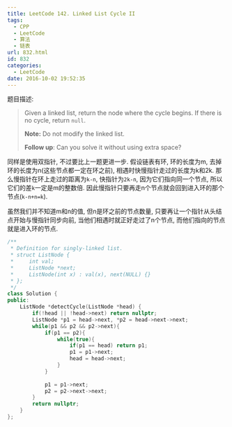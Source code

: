 ```yaml
---
title: LeetCode 142. Linked List Cycle II
tags:
  - CPP
  - LeetCode
  - 算法
  - 链表
url: 832.html
id: 832
categories:
  - LeetCode
date: 2016-10-02 19:52:35
---
```

题目描述:

> Given a linked list, return the node where the cycle begins. If there is no cycle, return `null`.
>
> **Note:** Do not modify the linked list.
>
> **Follow up**:
> Can you solve it without using extra space?

同样是使用双指针, 不过要比上一题更进一步. 假设链表有环, 环的长度为m, 去掉环的长度为n(这些节点都一定在环之前),  相遇时快慢指针走过的长度为k和2k. 那么慢指针在环上走过的距离为`k-n`, 快指针为`2k-n`, 因为它们指向同一个节点, 所以它们的差`k`一定是m的整数倍. 因此慢指针只要再走n个节点就会回到进入环的那个节点(`k-n+n=k`). 

虽然我们并不知道m和n的值, 但n是环之前的节点数量, 只要再让一个指针从头结点开始与慢指针同步向前, 当他们相遇时就正好走过了n个节点, 而他们指向的节点就是进入环的节点.

```cpp
/**
 * Definition for singly-linked list.
 * struct ListNode {
 *     int val;
 *     ListNode *next;
 *     ListNode(int x) : val(x), next(NULL) {}
 * };
 */
class Solution {
public:
    ListNode *detectCycle(ListNode *head) {
        if(!head || !head->next) return nullptr;
        ListNode *p1 = head->next, *p2 = head->next->next;
        while(p1 && p2 && p2->next){
            if(p1 == p2){
                while(true){
                    if(p1 == head) return p1;
                    p1 = p1->next;
                    head = head->next;
                }
            }
            
            p1 = p1->next;
            p2 = p2->next->next;
        }
        return nullptr;
    }
};
```

